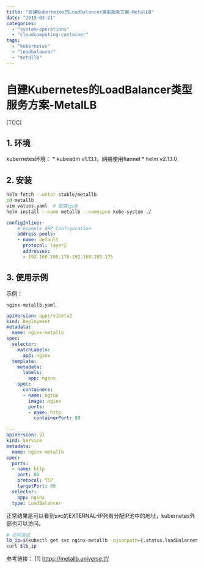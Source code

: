 ```yaml
---
title: "自建Kubernetes的LoadBalancer类型服务方案-MetalLB"
date: "2019-03-21"
categories: 
  - "system-operations"
  - "cloudcomputing-container"
tags: 
  - "kubernetes"
  - "loadbalancer"
  - "metallb"
---
```


# 自建Kubernetes的LoadBalancer类型服务方案-MetalLB

\[TOC\]

## 1\. 环境

kubernetes环境： \* kubeadm v1.13.1，网络使用flannel \* helm v2.13.0

## 2\. 安装

```bash
helm fetch --untar stable/metallb
cd metallb
vim values.yaml  # 配置ip池
helm install --name metallb --namespce kube-system ./
```

```yaml
configInline:
    # Example ARP Configuration
    address-pools:
    - name: default
      protocol: layer2
      addresses:
      - 192.168.105.170-192.168.105.175
```

## 3\. 使用示例

示例：

`nginx-metallb.yaml`

```yaml
apiVersion: apps/v1beta2
kind: Deployment
metadata:
  name: nginx-metallb
spec:
  selector:
    matchLabels:
      app: nginx
  template:
    metadata:
      labels:
        app: nginx
    spec:
      containers:
      - name: nginx
        image: nginx
        ports:
        - name: http
          containerPort: 80

---
apiVersion: v1
kind: Service
metadata:
  name: nginx-metallb
spec:
  ports:
  - name: http
    port: 80
    protocol: TCP
    targetPort: 80
  selector:
    app: nginx
  type: LoadBalancer
```

正常结果是可以看到svc的EXTERNAL-IP列有分配IP池中的地址，kubernetes外部也可以访问。

```bash
# 访问测试
lb_ip=$(kubectl get svc nginx-metallb -ojsonpath={.status.loadBalancer.ingress[0].ip})
curl $lb_ip
```

参考链接： \[1\] https://metallb.universe.tf/
